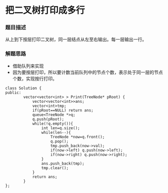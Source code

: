 ﻿# 把二叉树打印成多行
### 题目描述
从上到下按层打印二叉树，同一层结点从左至右输出。每一层输出一行。

### 解题思路
* 借助队列来实现
* 因为要按层打印，所以要计数当前队列中的节点个数，表示处于同一层的节点个数，实现按行打印。

```
class Solution {
public:
        vector<vector<int> > Print(TreeNode* pRoot) {
            vector<vector<int>>ans;
            vector<int>tmp;
            if(pRoot==NULL) return ans;
            queue<TreeNode *>q;
            q.push(pRoot);
            while(!q.empty()){
                int len=q.size();
                while(len--){
                    TreeNode *now=q.front();
                    q.pop();
                    tmp.push_back(now->val);
                    if(now->left) q.push(now->left);
                    if(now->right) q.push(now->right);
                }
                ans.push_back(tmp);
                tmp.clear();
            }
            return ans;
        }
};
```


